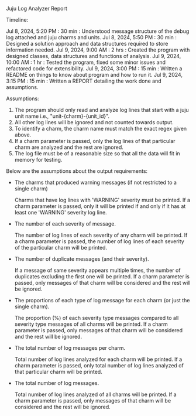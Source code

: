 Juju Log Analyzer Report



Timeline:

Jul 8, 2024, 5:20 PM : 30 min : Understood message structure of the debug log attached and juju charms and units.
Jul 8, 2024, 5:50 PM : 30 min : Designed a solution approach and data structures required to store information needed.
Jul 9, 2024, 9:00 AM : 2 hrs : Created the program with designed classes, data structures and functions of analysis.
Jul 9, 2024, 10:00 AM : 1 hr : Tested the program, fixed some minor issues and refactored code for extensibility.
Jul 9, 2024, 3:00 PM : 15 min : Written a README on things to know about program and how to run it.
Jul 9, 2024, 3:15 PM : 15 min : Written a REPORT detailing the work done and assumptions.



Assumptions:

1. The program should only read and analyze log lines that start with a juju unit name i.e., "unit-{charm}-{unit_id}".
2. All other log lines will be ignored and not counted towards output.
3. To identify a charm, the charm name must match the exact regex given above.
4. If a charm parameter is passed, only the log lines of that particular charm are analyzed and the rest are ignored.
5. The log file must be of a reasonable size so that all the data will fit in memory for testing.

Below are the assumptions about the output requirements:

- The charms that produced warning messages (if not restricted to a single charm)
    
  Charms that have log lines with 'WARNING' severity must be printed.
  If a charm parameter is passed, only it will be printed if and only if it has at least one 'WARNING' severity log line.
    
- The number of each severity of message.
  
  The number of log lines of each severity of any charm will be printed.
  If a charm parameter is passed, the number of log lines of each severity of the particular charm will be printed.
  
- The number of duplicate messages (and their severity).

  If a message of same severity appears multiple times, the number of duplicates excluding the first one will be printed.
  If a charm parameter is passed, only messages of that charm will be considered and the rest will be ignored.

- The proportions of each type of log message for each charm (or just the single charm).

  The proportion (%) of each severity type messages compared to all severity type messages of all charms will be printed.
  If a charm parameter is passed, only messages of that charm will be considered and the rest will be ignored. 

- The total number of log messages per charm.

  Total number of log lines analyzed for each charm will be printed.
  If a charm parameter is passed, only total number of log lines analyzed of that particular charm will be printed.

- The total number of log messages.

  Total number of log lines analyzed of all charms will be printed.
  If a charm parameter is passed, only messages of that charm will be considered and the rest will be ignored.

